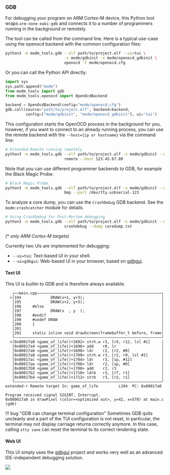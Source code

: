 ### GDB

For debugging your program on ARM Cortex-M device, this Python tool wraps
`arm-none-eabi-gdb` and connects it to a number of programmers running in the
background or remotely.

The tool can be called from the command line. Here is a typical use-case using
the openocd backend with the common configuration files:

```sh
python3 -m modm_tools.gdb --elf path/to/project.elf --ui=tui \
                          -x modm/gdbinit -x modm/openocd_gdbinit \
                          openocd -f modm/openocd.cfg
```

Or you can call the Python API directly:

```python
import sys
sys.path.append("modm")
from modm_tools import gdb
from modm_tools.openocd import OpenOcdBackend

backend = OpenOcdBackend(config="modm/openocd.cfg")
gdb.call(source="path/to/project.elf", backend=backend,
         config=["modm/gdbinit", "modm/openocd_gdbinit"], ui="tui")
```

This configuration starts the OpenOCD process in the background for you,
however, if you want to connect to an already running process, you can use the
remote backend with the `--host={ip or hostname}` via the command line:

```sh
# Extended-Remote running remotely
python3 -m modm_tools.gdb --elf path/to/project.elf -x modm/gdbinit --ui=tui \
                          remote --host 123.45.67.89
```

Note that you can use different programmer backends to GDB, for example the
Black Magic Probe:

```sh
# Black Magic Probe
python3 -m modm_tools.gdb --elf path/to/project.elf -x modm/gdbinit --ui=tui \
                          bmp --port /dev/tty.usbserial-123
```

To analyze a core dump, you can use the `CrashDebug` GDB backend.
See the `modm:crashcatcher` module for details.

```sh
# Using CrashDebug for Post-Mortem debugging
python3 -m modm_tools.gdb --elf path/to/project.elf -x modm/gdbinit --ui=tui \
                          crashdebug --dump coredump.txt
```

(\* *only ARM Cortex-M targets*)

Currently two UIs are implemented for debugging:

- `--ui=tui`: Text-based UI in your shell.
- `--ui=gdbgui`: Web-based UI in your browser, based on [gdbgui][].


#### Text UI

This UI is builtin to GDB and is therefore always available.

```
   ┌——main.cpp———————————————————————————————————————————————————————┐
  >│194             DRAW(x+1, y+3);                                  │
   │195             DRAW(x+2, y+3);                                  │
   │196     #else                                                    │
   │197             DRAW(x  , y  );                                  │
   │198     #endif                                                   │
   │199     #undef DRAW                                              │
   │200     }                                                        │
   │201                                                              │
   │202     static inline void drawScreen(framebuffer_t before, frame│
   └—————————————————————————————————————————————————————————————————┘
  >│0x80017a0 <game_of_life()+1692> strh.w r3, [r4, r12, lsl #1]     │
   │0x80017a4 <game_of_life()+1696> add    r0, lr                    │
   │0x80017a6 <game_of_life()+1698> ldr    r2, [r2, #0]              │
   │0x80017a8 <game_of_life()+1700> strh.w r3, [r2, r0, lsl #1]      │
   │0x80017ac <game_of_life()+1704> ldr    r3, [sp, #12]             │
   │0x80017ae <game_of_life()+1706> ldr    r2, [sp, #0]              │
   │0x80017b0 <game_of_life()+1708> add    r2, r3                    │
   │0x80017b2 <game_of_life()+1710> ldrb   r3, [r7, r1]              │
   │0x80017b4 <game_of_life()+1712> strb   r3, [r2, r1]              │
   └—————————————————————————————————————————————————————————————————┘
extended-r Remote target In: game_of_life         L194  PC: 0x80017a0

Program received signal SIGINT, Interrupt.
0x080017a0 in drawPixel (color=<optimized out>, y=42, x=578) at main.c
(gdb)
```

!!! bug "GDB can change terminal configuration"
    Sometimes GDB quits uncleanly and a part of the TUI configuration is not
    reset, in particular, the terminal may not display carriage returns
    correctly anymore. In this case, calling `stty sane` can reset the terminal
    to its correct rendering state.


#### Web UI

This UI simply uses the [gdbgui][] project and works very well as an advanced
IDE-independent debugging solution.

![](https://github.com/cs01/gdbgui/raw/master/screenshots/gdbgui_animation.gif)

[gdbgui]: https://www.gdbgui.com
